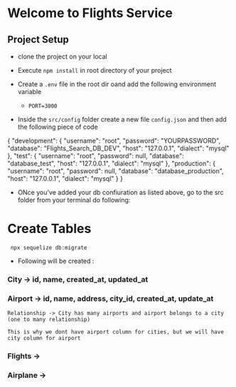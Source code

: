 # Welcome to Flights Service

## Project Setup

- clone the project on your local
- Execute `npm install` in root directory of your project
- Create a `.env` file in the root dir oand add the following environment variable

    - `PORT=3000`

- Inside the `src/config` folder create a new file `config.json` and then add the following piece of code

{
  "development": {
    "username": "root",
    "password": "YOURPASSWORD",
    "database": "Flights_Search_DB_DEV",
    "host": "127.0.0.1",
    "dialect": "mysql"
  },
  "test": {
    "username": "root",
    "password": null,
    "database": "database_test",
    "host": "127.0.0.1",
    "dialect": "mysql"
  },
  "production": {
    "username": "root",
    "password": null,
    "database": "database_production",
    "host": "127.0.0.1",
    "dialect": "mysql"
  }
}




- ONce you've added your db confiuration as listed above, go to the src folder from your terminal  do following: 


# Create Tables
   ` npx sequelize db:migrate`


- Following will be created : 


### City -> id, name, created_at, updated_at

### Airport -> id, name, address, city_id, created_at, update_at
    Relationship -> City has many airports and airport belongs to a city (one to many relationship)

    This is why we dont have airport column for cities, but we will have city column for airport


### Flights ->

### Airplane -> 






